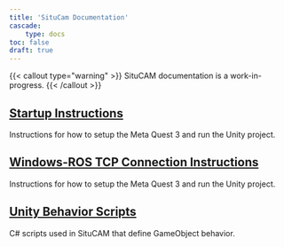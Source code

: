 ```yaml
---
title: 'SituCam Documentation'
cascade:
    type: docs
toc: false
draft: true
---
```

<!-- markdownlint-disable no-empty-links -->

{{< callout type="warning" >}}
  SituCAM documentation is a work-in-progress.
{{< /callout >}}

## [Startup Instructions](./1_StartupInstructions)

Instructions for how to setup the Meta Quest 3 and run the Unity project.

## [Windows-ROS TCP Connection Instructions](./2_TcpConnectionInstructions)

Instructions for how to setup the Meta Quest 3 and run the Unity project.

## [Unity Behavior Scripts](./UnityBehaviorScripts)

C# scripts used in SituCAM that define GameObject behavior.
